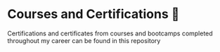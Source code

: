 # Courses and Certifications :page_facing_up:

Certifications and certificates from courses and bootcamps completed throughout my career can be found in this repository
